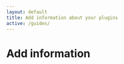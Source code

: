 ```yaml
---
layout: default
title: Add information about your plugins
active: /guides/
---
```


# Add information